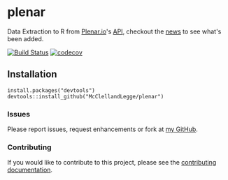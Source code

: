 # plenar
Data Extraction to R from [Plenar.io](http://plenar.io/)'s [API](http://docs.plenar.io/), checkout the [news](NEWS.md) to see what's been added.

[![Build Status](https://travis-ci.org/McClellandLegge/plenar.svg?branch=master)](https://travis-ci.org/McClellandLegge/plenar)
[![codecov](https://codecov.io/gh/McClellandLegge/plenar/branch/master/graph/badge.svg)](https://codecov.io/gh/McClellandLegge/plenar)

## Installation

    install.packages("devtools")
    devtools::install_github("McClellandLegge/plenar")

### Issues

Please report issues, request enhancements or fork at [my GitHub](https://github.com/McClellandLegge/plenar/issues).

### Contributing

If you would like to contribute to this project, please see the [contributing documentation](CONTRIBUTING.md).
